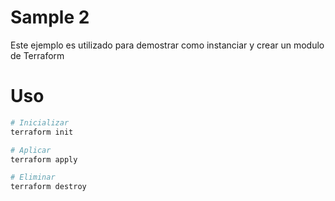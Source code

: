 # Sample 2

Este ejemplo es utilizado para demostrar como instanciar y crear un modulo de
Terraform

# Uso

```sh
# Inicializar
terraform init

# Aplicar
terraform apply

# Eliminar
terraform destroy
```
